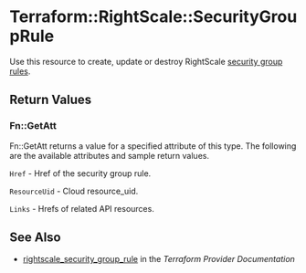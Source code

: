 # Terraform::RightScale::SecurityGroupRule

Use this resource to create, update or destroy RightScale [security group rules](http://reference.rightscale.com/api1.5/resources/ResourceSecurityGroupRules.html).

## Return Values

### Fn::GetAtt

Fn::GetAtt returns a value for a specified attribute of this type. The following are the available attributes and sample return values.

`Href` - Href of the security group rule.

`ResourceUid` - Cloud resource_uid.

`Links` - Hrefs of related API resources.

## See Also

* [rightscale_security_group_rule](https://www.terraform.io/docs/providers/rightscale/r/security_group_rule.html) in the _Terraform Provider Documentation_